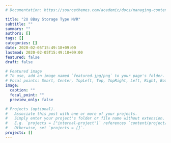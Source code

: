 ```yaml
---
# Documentation: https://sourcethemes.com/academic/docs/managing-content/

title: "2U 8Bay Storage Type NVR"
subtitle: ""
summary: ""
authors: []
tags: []
categories: []
date: 2020-02-05T15:49:18+09:00
lastmod: 2020-02-05T15:49:18+09:00
featured: false
draft: false

# Featured image
# To use, add an image named `featured.jpg/png` to your page's folder.
# Focal points: Smart, Center, TopLeft, Top, TopRight, Left, Right, BottomLeft, Bottom, BottomRight.
image:
  caption: ""
  focal_point: ""
  preview_only: false

# Projects (optional).
#   Associate this post with one or more of your projects.
#   Simply enter your project's folder or file name without extension.
#   E.g. `projects = ["internal-project"]` references `content/project/deep-learning/index.md`.
#   Otherwise, set `projects = []`.
projects: []
---
```

